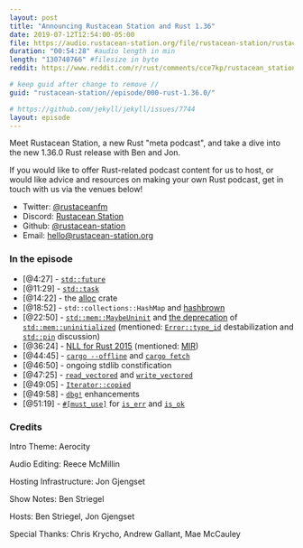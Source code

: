```yaml
---
layout: post
title: "Announcing Rustacean Station and Rust 1.36"
date: 2019-07-12T12:54:00-05:00
file: https://audio.rustacean-station.org/file/rustacean-station/rustacean-station-e000-rust-1.36.0.mp3
duration: "00:54:28" #audio length in min
length: "130740766" #filesize in byte
reddit: https://www.reddit.com/r/rust/comments/cce7kp/rustacean_station_a_rust_community_podcast_an/

# keep guid after change to remove //
guid: "rustacean-station//episode/000-rust-1.36.0/"

# https://github.com/jekyll/jekyll/issues/7744
layout: episode
---
```


Meet Rustacean Station, a new Rust "meta podcast", and take a dive into the new 1.36.0 Rust release with Ben and Jon.

If you would like to offer Rust-related podcast content for us to host, or would like advice and resources on making your own Rust podcast, get in touch with us via the venues below!

 - Twitter: [@rustaceanfm](https://twitter.com/rustaceanfm)
 - Discord: [Rustacean Station](https://discord.gg/cHc3Gyc)
 - Github: [@rustacean-station](https://github.com/rustacean-station/)
 - Email: [hello@rustacean-station.org](mailto:hello@rustacean-station.org)

### In the episode

 - [@4:27] - [`std::future`](https://doc.rust-lang.org/std/future/trait.Future.html)
 - [@11:29] - [`std::task`](https://doc.rust-lang.org/std/task/struct.Waker.html)
 - [@14:22] - the [alloc](https://doc.rust-lang.org/alloc/index.html) crate
 - [@18:52] - `std::collections::HashMap` and [hashbrown](https://github.com/rust-lang/hashbrown)
 - [@22:50] - [`std::mem::MaybeUninit`](https://doc.rust-lang.org/std/mem/union.MaybeUninit.html) and [the deprecation](https://gankro.github.io/blah/initialize-me-maybe/) of [`std::mem::uninitialized`](https://gankro.github.io/blah/initialize-me-maybe/)  (mentioned: [`Error::type_id`](https://github.com/rust-lang/rust/issues/60784) destabilization and [`std::pin`](https://github.com/rust-lang/rust/issues/49150) discussion)
 - [@36:24] - [NLL for Rust 2015](http://blog.pnkfx.org/blog/2019/06/26/breaking-news-non-lexical-lifetimes-arrives-for-everyone/) (mentioned: [MIR](https://blog.rust-lang.org/2016/04/19/MIR.html))
 - [@44:45] - [`cargo --offline`](https://github.com/rust-lang/cargo/issues/4686) and [`cargo fetch`](https://doc.rust-lang.org/cargo/commands/cargo-fetch.html)
 - [@46:50] - ongoing stdlib constification
 - [@47:25] - [`read_vectored`](https://doc.rust-lang.org/std/io/trait.Read.html#method.read_vectored) and [`write_vectored`](https://doc.rust-lang.org/std/io/trait.Write.html#method.write_vectored)
 - [@49:05] - [`Iterator::copied`](https://doc.rust-lang.org/std/iter/trait.Iterator.html#method.copied)
 - [@49:58] - [`dbg!`](https://doc.rust-lang.org/std/macro.dbg.html) enhancements
 - [@51:19] - [`#[must_use]`](https://doc.rust-lang.org/reference/attributes/diagnostics.html#the-must_use-attribute) for [`is_err`](https://doc.rust-lang.org/std/result/enum.Result.html#method.is_err) and [`is_ok`](https://doc.rust-lang.org/std/result/enum.Result.html#method.is_ok)

### Credits

Intro Theme: Aerocity

Audio Editing: Reece McMillin

Hosting Infrastructure: Jon Gjengset

Show Notes: Ben Striegel

Hosts: Ben Striegel, Jon Gjengset

Special Thanks: Chris Krycho, Andrew Gallant, Mae McCauley

